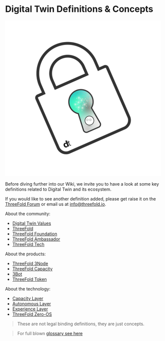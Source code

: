 # Digital Twin Definitions & Concepts 

![](img/header.png)

Before diving further into our Wiki, we invite you to have a look at some key definitions related to Digital Twin and its ecosystem.

If you would like to see another definition added, please get raise it on the [ThreeFold Forum](https://forum.threefold.io/) or email us at info@threefold.io.

About the community: 
- [Digital Twin Values](digitaltwin_values)
- [ThreeFold](threefold:grid_why)
- [ThreeFold Foundation](definition_threefoldfoundation)
- [ThreeFold Ambassador](threefold:threefold_ambassador)
- [ThreeFold Tech](threefold:threefold_tech)

About the products:
- [ThreeFold 3Node](threefold:3node)
- [ThreeFold Capacity](definition_threefold_capacity)
- [3Bot](threefold:3bot_def)
- [ThreeFold Token](threefold:threefold_token)

About the technology:
- [Capacity Layer](threefold:capacity_layer)
- [Autonomous Layer](threefold:autonomous_layer)
- [Experience Layer](threefold:experience_layer)
- [ThreeFold Zero-OS](threefold:zos)

> These are not legal binding definitions, they are just concepts.

> For full blown [glossary see here](threefold:defs)